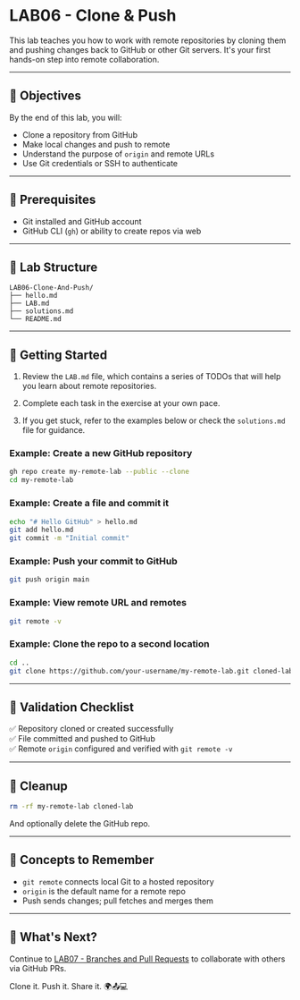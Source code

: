 # LAB06 - Clone & Push

This lab teaches you how to work with remote repositories by cloning them and pushing changes back to GitHub or other Git servers. It's your first hands-on step into remote collaboration.

---

## 🎯 Objectives

By the end of this lab, you will:
- Clone a repository from GitHub
- Make local changes and push to remote
- Understand the purpose of `origin` and remote URLs
- Use Git credentials or SSH to authenticate

---

## 🧰 Prerequisites

- Git installed and GitHub account
- GitHub CLI (`gh`) or ability to create repos via web

---

## 📁 Lab Structure

```
LAB06-Clone-And-Push/
├── hello.md
├── LAB.md
├── solutions.md
└── README.md
```

---

## 🚀 Getting Started

1. Review the `LAB.md` file, which contains a series of TODOs that will help you learn about remote repositories.

2. Complete each task in the exercise at your own pace.

3. If you get stuck, refer to the examples below or check the `solutions.md` file for guidance.

### Example: Create a new GitHub repository

```bash
gh repo create my-remote-lab --public --clone
cd my-remote-lab
```

### Example: Create a file and commit it

```bash
echo "# Hello GitHub" > hello.md
git add hello.md
git commit -m "Initial commit"
```

### Example: Push your commit to GitHub

```bash
git push origin main
```

### Example: View remote URL and remotes

```bash
git remote -v
```

### Example: Clone the repo to a second location

```bash
cd ..
git clone https://github.com/your-username/my-remote-lab.git cloned-lab
```

---

## 🧪 Validation Checklist

✅ Repository cloned or created successfully  
✅ File committed and pushed to GitHub  
✅ Remote `origin` configured and verified with `git remote -v`

---

## 🧹 Cleanup
```bash
rm -rf my-remote-lab cloned-lab
```
And optionally delete the GitHub repo.

---

## 🧠 Concepts to Remember
- `git remote` connects local Git to a hosted repository
- `origin` is the default name for a remote repo
- Push sends changes; pull fetches and merges them

---

## 💬 What's Next?
Continue to [LAB07 - Branches and Pull Requests](../LAB07-Branches-And-Pull-Requests/) to collaborate with others via GitHub PRs.

Clone it. Push it. Share it. 🌍📤💻